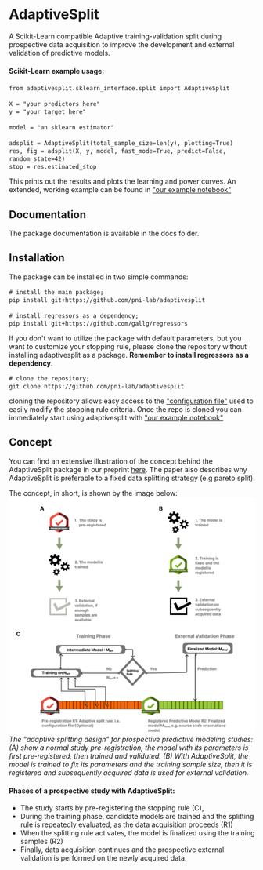AdaptiveSplit
==========================
A Scikit-Learn compatible Adaptive training-validation split during prospective 
data acquisition to improve the development and external validation of predictive
models.

#### Scikit-Learn example usage:
    
    from adaptivesplit.sklearn_interface.split import AdaptiveSplit
    
    X = "your predictors here"
    y = "your target here"
    
    model = "an sklearn estimator"
  
    adsplit = AdaptiveSplit(total_sample_size=len(y), plotting=True)
    res, fig = adsplit(X, y, model, fast_mode=True, predict=False, random_state=42)
    stop = res.estimated_stop

This prints out the results and plots the learning and power curves.
An extended, working example can be found in ["our example notebook"](notebooks/example.ipynb)

## Documentation
The package documentation is available in the docs folder.

## Installation
The package can be installed in two simple commands:

    # install the main package;
    pip install git+https://github.com/pni-lab/adaptivesplit

    # install regressors as a dependency;
    pip install git+https://github.com/gallg/regressors

If you don't want to utilize the package with default parameters, but you want to customize your stopping
rule, please clone the repository without installing adaptivesplit as a package. **Remember to install regressors
as a dependency**.

    # clone the repository;
    git clone https://github.com/pni-lab/adaptivesplit

cloning the repository allows easy access to the ["configuration file"](adaptivesplit/settings.conf) used to
easily modify the stopping rule criteria. Once the repo is cloned you can immediately start using adaptivesplit with
["our example notebook"](notebooks/example.ipynb)

## Concept
You can find an extensive illustration of the concept behind the AdaptiveSplit package in our preprint 
[here](). The paper also describes why AdaptiveSplit is preferable to a fixed data splitting strategy 
(e.g pareto split).

The concept, in short, is shown by the image below:
![alt text](docs/figures/concept.png "Title")
*The "adaptive splitting design" for prospective predictive modeling studies:
(A) show a normal study pre-registration, the model with its parameters is first
pre-registered, then trained and validated. (B) With AdaptiveSplit, the model is
trained to fix its parameters and the training sample size, then it is registered
and subsequently acquired data is used for external validation.*

#### Phases of a prospective study with AdaptiveSplit:
- The study starts by pre-registering the stopping rule (C),
- During the training phase, candidate models are trained and the splitting rule
  is repeatedly evaluated, as the data acquisition proceeds (R1)
- When the splitting rule activates, the model is finalized using the training samples (R2)
- Finally, data acquisition continues and the prospective external validation is performed 
  on the newly acquired data.
